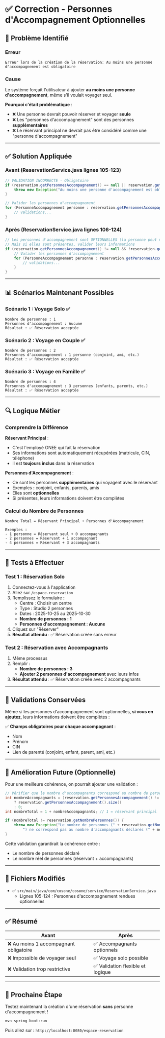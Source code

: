 # ✅ Correction - Personnes d'Accompagnement Optionnelles

## 🐛 Problème Identifié

### Erreur
```
Erreur lors de la création de la réservation: Au moins une personne d'accompagnement est obligatoire
```

### Cause
Le système forçait l'utilisateur à ajouter **au moins une personne d'accompagnement**, même s'il voulait voyager seul.

**Pourquoi c'était problématique** :
- ❌ Une personne devrait pouvoir réserver et voyager **seule**
- ❌ Les "personnes d'accompagnement" sont des personnes **supplémentaires**
- ❌ Le réservant principal ne devrait pas être considéré comme une "personne d'accompagnement"

---

## ✅ Solution Appliquée

### Avant (ReservationService.java lignes 105-123)

```java
// VALIDATION INCORRECTE - Obligatoire
if (reservation.getPersonnesAccompagnement() == null || reservation.getPersonnesAccompagnement().isEmpty()) {
    throw new Exception("Au moins une personne d'accompagnement est obligatoire");
}

// Valider les personnes d'accompagnement
for (PersonneAccompagnement personne : reservation.getPersonnesAccompagnement()) {
    // validations...
}
```

### Après (ReservationService.java lignes 106-124)

```java
// Les personnes d'accompagnement sont OPTIONNELLES (la personne peut voyager seule)
// Mais si elles sont présentes, valider leurs informations
if (reservation.getPersonnesAccompagnement() != null && !reservation.getPersonnesAccompagnement().isEmpty()) {
    // Valider les personnes d'accompagnement
    for (PersonneAccompagnement personne : reservation.getPersonnesAccompagnement()) {
        // validations...
    }
}
```

---

## 📊 Scénarios Maintenant Possibles

### Scénario 1 : Voyage Solo ✅
```
Nombre de personnes : 1
Personnes d'accompagnement : Aucune
Résultat : ✅ Réservation acceptée
```

### Scénario 2 : Voyage en Couple ✅
```
Nombre de personnes : 2
Personnes d'accompagnement : 1 personne (conjoint, ami, etc.)
Résultat : ✅ Réservation acceptée
```

### Scénario 3 : Voyage en Famille ✅
```
Nombre de personnes : 4
Personnes d'accompagnement : 3 personnes (enfants, parents, etc.)
Résultat : ✅ Réservation acceptée
```

---

## 🔍 Logique Métier

### Comprendre la Différence

**Réservant Principal** :
- C'est l'employé ONEE qui fait la réservation
- Ses informations sont automatiquement récupérées (matricule, CIN, téléphone)
- Il est **toujours inclus** dans la réservation

**Personnes d'Accompagnement** :
- Ce sont les personnes **supplémentaires** qui voyagent avec le réservant
- Exemples : conjoint, enfants, parents, amis
- Elles sont **optionnelles**
- Si présentes, leurs informations doivent être complètes

### Calcul du Nombre de Personnes

```
Nombre Total = Réservant Principal + Personnes d'Accompagnement

Exemples :
- 1 personne = Réservant seul + 0 accompagnants
- 2 personnes = Réservant + 1 accompagnant
- 4 personnes = Réservant + 3 accompagnants
```

---

## 🧪 Tests à Effectuer

### Test 1 : Réservation Solo
1. Connectez-vous à l'application
2. Allez sur `/espace-reservation`
3. Remplissez le formulaire :
   - Centre : Choisir un centre
   - Type : Studio 2 personnes
   - Dates : 2025-10-25 au 2025-10-30
   - **Nombre de personnes : 1**
   - **Personnes d'accompagnement : Aucune**
4. Cliquez sur "Réserver"
5. **Résultat attendu** : ✅ Réservation créée sans erreur

### Test 2 : Réservation avec Accompagnants
1. Même processus
2. Remplir :
   - **Nombre de personnes : 3**
   - **Ajouter 2 personnes d'accompagnement** avec leurs infos
3. **Résultat attendu** : ✅ Réservation créée avec 2 accompagnants

---

## 📝 Validations Conservées

Même si les personnes d'accompagnement sont optionnelles, **si vous en ajoutez**, leurs informations doivent être complètes :

✅ **Champs obligatoires pour chaque accompagnant** :
- Nom
- Prénom
- CIN
- Lien de parenté (conjoint, enfant, parent, ami, etc.)

---

## 🎯 Amélioration Future (Optionnelle)

Pour une meilleure cohérence, on pourrait ajouter une validation :

```java
// Vérifier que le nombre d'accompagnants correspond au nombre de personnes
int nombreAccompagnants = (reservation.getPersonnesAccompagnement() != null) 
    ? reservation.getPersonnesAccompagnement().size() 
    : 0;
int nombreTotal = 1 + nombreAccompagnants; // 1 = réservant principal

if (nombreTotal != reservation.getNombrePersonnes()) {
    throw new Exception("Le nombre de personnes (" + reservation.getNombrePersonnes() + 
        ") ne correspond pas au nombre d'accompagnants déclarés (" + nombreAccompagnants + ")");
}
```

Cette validation garantirait la cohérence entre :
- Le nombre de personnes déclaré
- Le nombre réel de personnes (réservant + accompagnants)

---

## 📁 Fichiers Modifiés

- ✅ `src/main/java/com/cosone/cosone/service/ReservationService.java`
  - Lignes 105-124 : Personnes d'accompagnement rendues optionnelles

---

## ✅ Résumé

| Avant | Après |
|-------|-------|
| ❌ Au moins 1 accompagnant obligatoire | ✅ Accompagnants optionnels |
| ❌ Impossible de voyager seul | ✅ Voyage solo possible |
| ❌ Validation trop restrictive | ✅ Validation flexible et logique |

---

## 🚀 Prochaine Étape

Testez maintenant la création d'une réservation **sans** personne d'accompagnement !

```bash
mvn spring-boot:run
```

Puis allez sur : `http://localhost:8080/espace-reservation`

